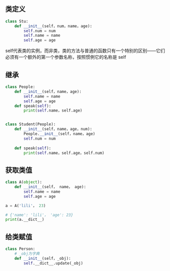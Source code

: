 <!--
 * @Description: 
 * @Version: 1.0
 * @Author: DaLao
 * @Email: dalao_li@163.com
 * @Date: 2021-02-01 12:29:16
 * @LastEditors: DaLao
 * @LastEditTime: 2021-11-28 20:27:11
-->

## 类定义

```py
class Stu:
    def __init__(self，num，name，age):
        self.num = num
        self.name = name
        self.age = age
```

self代表类的实例，而非类，类的方法与普通的函数只有一个特别的区别——它们必须有一个额外的第一个参数名称，按照惯例它的名称是 self

## 继承

```py
class People:
    def __init__(self，name，age):
        self.name = name
        self.age = age
    def speak(self):
        print(self.name，self.age)


class Student(People):
    def __init__(self，name，age，num):
        People.__init__(self，name，age)
        self.num = num
    
    def speak(self):
        print(self.name，self.age，self.num)
```

## 获取类值

```py
class A(object):
    def __init__(self， name， age):
        self.name = name
        self.age = age

a = A('lili'， 23)

# {'name': 'lili'， 'age': 23}
print(a.__dict__)
```

## 给类赋值

```py
class Person:
    # _obj为字典
    def __init__(self，_obj):
        self.__dict__.update(_obj)
```